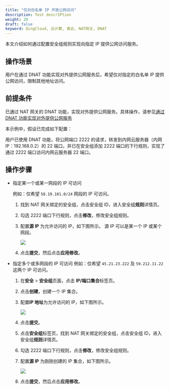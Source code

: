 ```yaml
---
title: "仅对白名单 IP 开放公网访问"
description: Test descrIPtion
weight: 20
draft: false
keyword: QingCloud, 云计算, 青云, NAT网关, DNAT
---
```


本文介绍如何通过配置安全组规则实现向指定 IP 提供公网访问服务。

## 操作场景

用户在通过 DNAT 功能实现对外提供公网服务后，希望仅对指定的白名单 IP 提供公网访问，限制其他地址访问。


## 前提条件

已通过 NAT 网关的 DNAT 功能，实现对外提供公网服务。具体操作，请参见[通过 DNAT 功能实现对外提供公网服务](../../quickstart/dnat_qs/)

本示例中，假设已完成如下配置：

用户已使用 DNAT 功能，将公网端口 2222 的请求，转发到内网云服务器（内网 IP：192.168.0.2）的
22 端口，并已在安全组添加 2222 端口的下行规则，实现了通过 2222 端口访问内网云服务器 22 端口。

## 操作步骤

- 指定某一个或某一网段的 IP 可访问

    例如：仅希望 `58.19.101.0/24` 网段的 IP 可访问。
    1. 找到 NAT 网关绑定的安全组，点击安全组 ID，进入安全组**规则**详情页。

    2. 勾选 2222 端口下行规则，点击**修改**，修改安全组规则。

    3. 配置**源 IP** 为允许访问的 IP，如下图所示。
        源 IP 可以是某一个 IP 或某个网段。
        
        ![](../../_images/bp_sg_trust_source_ip.png)

    4. 点击**提交**，然后点击**应用修改**。

- 指定多个或多网段的 IP 可访问
    例如：仅希望 `45.21.23.222` 及 `59.212.11.22` 这两个 IP 可访问。
    1. 在**安全** > **安全组**页面，点击 **IP/端口集合**标签页。
    
    2. 点击**创建**，创建一个 IP 集合。

    3. 配置**IP 地址**为允许访问的 IP，如下图所示。
        
        ![](../../_images/bp_sg_trust_ip_group.png)

    4. 点击**提交**。

    5. 点击**安全组**标签页，找到 NAT 网关绑定的安全组，点击安全组 ID，进入安全组**规则**详情页。

    6. 勾选 2222 端口下行规则，点击**修改**，修改安全组规则。

    7. 配置**源 IP** 为刚刚创建的 IP 集合，如下图所示。
        
        ![](../../_images/bp_sg_trust_ip_group_1.png)

    4. 点击**提交**，然后点击**应用修改**。





